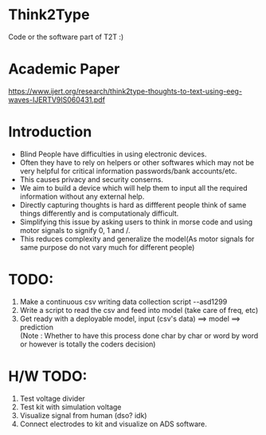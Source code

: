 # Think2Type
Code or the software part of T2T :)

# Academic Paper
https://www.ijert.org/research/think2type-thoughts-to-text-using-eeg-waves-IJERTV9IS060431.pdf

# Introduction

* Blind People have difficulties in using electronic devices. 
* Often they have to rely on helpers or other softwares which may not be very helpful for critical information passwords/bank accounts/etc.
* This causes privacy and security conserns.
* We aim to build a device which will help them to input all the required information without any external help.
* Directly capturing thoughts is hard as diffferent people think of same things differently and is computationaly difficult.
* Simplifying this issue by asking users to think in morse code and using motor signals to signify 0, 1 and /.
* This reduces complexity and generalize the model(As motor signals for same purpose do not vary much for different people)

# TODO:
1. Make a continuous csv writing data collection script --asd1299
2. Write a script to read the csv and feed into model (take care of freq, etc)
3. Get ready with a deployable model,
             input (csv's data) ==> model ==> prediction  
(Note : Whether to have this process done char by char or word by word or however is totally the coders decision) 


# H/W TODO:

1. Test voltage divider
2. Test kit with simulation voltage
3. Visualize signal from human (dso? idk)
4. Connect electrodes to kit and visualize on ADS software.
